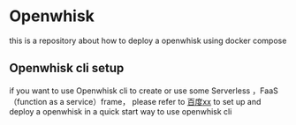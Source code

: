 # Openwhisk
this is a repository about how to deploy a openwhisk using docker compose

## Openwhisk cli setup
if you want to use Openwhisk cli to create or use some Serverless ，FaaS（function as a service）frame， please refer to <a href="www.baidu.com" target="_blank">百度xx</a> to set up and deploy a openwhisk in a quick start way to use openwhisk cli
 
